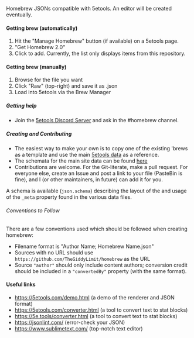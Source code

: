 Homebrew JSONs compatible with 5etools. An editor will be created eventually.

#### Getting brew (automatically)
1. Hit the "Manage Homebrew" button (if available) on a 5etools page.
2. "Get Homebrew 2.0"
3. Click to add. Currently, the list only displays items from this repository. 

#### Getting brew (manually)
1. Browse for the file you want
2. Click "Raw" (top-right) and save it as .json
3. Load into 5etools via the Brew Manager

##### Getting help

- Join the [5etools Discord Server](https://discord.gg/v3AXzcW) and ask in the #homebrew channel.

##### Creating and Contributing

- The easiest way to make your own is to copy one of the existing 'brews as a template and use the main [5etools data](https://github.com/TheGiddyLimit/TheGiddyLimit.github.io/tree/master/data) as a reference.
- The schemata for the main site data can be found [here](https://github.com/TheGiddyLimit/TheGiddyLimit.github.io/tree/master/test/schema)
- Contributions are welcome. For the Git-literate, make a pull request. For everyone else, create an Issue and post a link to your file (PasteBin is fine), and I (or other maintainers, in future) can add it for you.

A schema is available (`json.schema`) describing the layout of the and usage of the `_meta` property found in the various data files.

###### Conventions to Follow

There are a few conventions used which should be followed when creating homebrew:
 - Filename format is "Author Name; Homebrew Name.json"
 - Sources with no URL should use `https://github.com/TheGiddyLimit/homebrew` as the URL
 - Source `"author"` should only include content authors; conversion credit should be included in a `"convertedBy"` property (with the same format). 

#### Useful links

 - https://5etools.com/demo.html (a demo of the renderer and JSON format)
 - https://5etools.com/converter.html (a tool to convert text to stat blocks)
 - https://5e.tools/converter.html (a tool to convert text to stat blocks)
 - https://jsonlint.com/ (error-check your JSON)
 - https://www.sublimetext.com/ (top-notch text editor)
